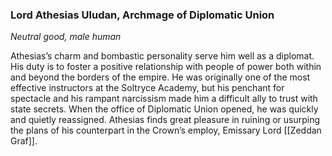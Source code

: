 ### Lord Athesias Uludan, Archmage of Diplomatic Union

_Neutral good, male human_

Athesias’s charm and bombastic personality serve him well as a diplomat. His duty is to foster a positive relationship with people of power both within and beyond the borders of the empire. He was originally one of the most effective instructors at the Soltryce Academy, but his penchant for spectacle and his rampant narcissism made him a difficult ally to trust with state secrets. When the office of Diplomatic Union opened, he was quickly and quietly reassigned. Athesias finds great pleasure in ruining or usurping the plans of his counterpart in the Crown’s employ, Emissary Lord [[Zeddan Graf]].